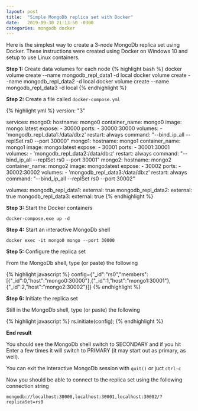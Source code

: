 ```yaml
---
layout: post
title:  "Simple MongoDb replica set with Docker"
date:   2019-09-30 21:13:50 -0300
categories: mongodb docker
---
```


Here is the simplest way to create a 3-node MongoDb replica set using Docker. These instructions were created using Docker on Windows 10 and setup to use Linux containers.

**Step 1:** Create data volumes for each node
{% highlight bash %}
docker volume create --name mongodb_repl_data1 -d local
docker volume create --name mongodb_repl_data2 -d local
docker volume create --name mongodb_repl_data3 -d local
{% endhighlight %}

**Step 2:** Create a file called `docker-compose.yml`

{% highlight yml %}
version: "3"

services:
  mongo0:
    hostname: mongo0
    container_name: mongo0
    image: mongo:latest
    expose:
    - 30000
    ports:
      - 30000:30000
    volumes:
       - 'mongodb_repl_data1:/data/db:z'
    restart: always
    command: "--bind_ip_all --replSet rs0 --port 30000"
  mongo1:
    hostname: mongo1
    container_name: mongo1
    image: mongo:latest
    expose:
    - 30001
    ports:
      - 30001:30001
    volumes:
       - 'mongodb_repl_data2:/data/db:z'
    restart: always
    command: "--bind_ip_all --replSet rs0 --port 30001"
  mongo2:
    hostname: mongo2
    container_name: mongo2
    image: mongo:latest
    expose:
    - 30002
    ports:
      - 30002:30002
    volumes:
       - 'mongodb_repl_data3:/data/db:z'
    restart: always
    command: "--bind_ip_all --replSet rs0 --port 30002"

volumes:
  mongodb_repl_data1:
    external: true
  mongodb_repl_data2:
    external: true
  mongodb_repl_data3:
    external: true
{% endhighlight %}

**Step 3:** Start the Docker containers

`docker-compose.exe up -d`

**Step 4:** Start an interactive MongoDb shell

`docker exec -it mongo0 mongo --port 30000`

**Step 5:** Configure the replica set

From the MongoDb shell, type (or paste) the following

{% highlight javascript %}
config={"_id":"rs0","members":[{"_id":0,"host":"mongo0:30000"},{"_id":1,"host":"mongo1:30001"},{"_id":2,"host":"mongo2:30002"}]}
{% endhighlight %}

**Step 6:** Initiate the replica set

Still in the MongoDb shell, type (or paste) the following

{% highlight javascript %}
rs.initiate(config);
{% endhighlight %}

**End result**

You should see the MongoDb shell switch to SECONDARY and if you hit Enter a few times it will switch to PRIMARY (it may start out as primary, as well).

You can exit the interactive MongoDb session with `quit()` or juct `ctrl-c`

Now you should be able to connect to the replica set using the following connection string

`mongodb://localhost:30000,localhost:30001,localhost:30002/?replicaSet=rs0`
